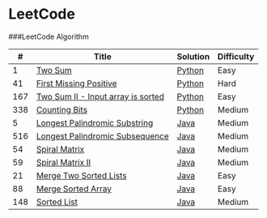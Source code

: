 LeetCode
========

###LeetCode Algorithm

| # | Title | Solution | Difficulty |
|---| ----- | -------- | ---------- |
|1|[Two Sum](https://leetcode.com/problems/two-sum) | [Python](./algorithms/python/TwoSum.py)|Easy|
|41|[First Missing Positive](https://leetcode.com/problems/first-missing-positive) | [Python](./algorithms/python/FirstMissingPositive.py)|Hard|
|167|[Two Sum II - Input array is sorted](https://leetcode.com/problems/two-sum-ii-input-array-is-sorted) | [Python](./algorithms/python/TwoSumIiInputArrayIsSorted.py)|Easy|
|338|[Counting Bits](https://leetcode.com/problems/counting-bits) | [Python](./algorithms/python/CountingBit.py)|Medium|
|5|[Longest Palindromic Substring](https://leetcode.com/problems/longest-palindromic-substring) | [Java](./algorithms/java/LongestPalindromicSubstring.java)|Medium|
|516|[Longest Palindromic Subsequence](https://leetcode.com/problems/longest-palindromic-subsequence) | [Java](./algorithms/java/LongestPalindromicSubSequence.java)|Medium|
|54|[Spiral Matrix](https://leetcode.com/problems/spiral-matrix) | [Java](./algorithms/java/SpiralMatrix.java)|Medium|
|59|[Spiral Matrix II](https://leetcode.com/problems/spiral-matrix-ii) | [Java](./algorithms/java/SpiralMatrixII.java)|Medium|
|21|[Merge Two Sorted Lists](https://leetcode.com/problems/merge-two-sorted-lists) | [Java](./algorithms/java/MergeTwoSortedList.java)|Easy|
|88|[Merge Sorted Array](https://leetcode.com/problems/merge-sorted-array) | [Java](./algorithms/java/MergeSortedArray.java)|Easy|
|148|[Sorted List](https://leetcode.com/problems/sort-list) | [Java](./algorithms/java/SortedList.java)|Medium|

